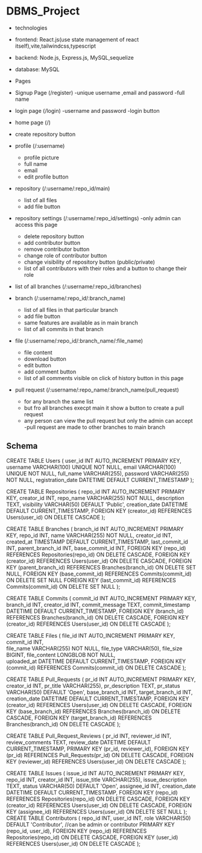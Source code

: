 # DBMS_Project

- technologies
 - frontend: React.js(use state management of react itself),vite,tailwindcss,typescript
 - backend: Node.js, Express.js, MySQL,sequelize
 - database: MySQL

- Pages
 - Signup Page (/register)
    -unique username ,email and password
    -full name
 - login page (/login)
    -username and password
    -login button
 - home page (/)
  - create repository button
 - profile (/:username)
    - profile picture
    - full name
    - email
    - edit profile button
 - repository (/:username/:repo_id/main)
   - list of all files
   - add file button

 - repository settings (/:username/:repo_id/settings)
    -only admin can access this page
   - delete repository button
   - add contributor button
   - remove contributor button
   - change role of contributor button
   - change visibility of repository button (public/private)
   - list of all contributors with their roles and a button to change their role

 - list of all branches (/:username/:repo_id/branches)
 - branch (/:username/:repo_id/:branch_name)
   - list of all files in that particular branch
    - add file button
    - same features are available as in main branch
    - list of all commits in that branch
    
 - file (/:username/:repo_id/:branch_name/:file_name)
    - file content
    - download button
    - edit button
    - add comment button
    - list of all comments visible on click of history button in this page
 - pull request (/:username/:repo_name/:branch_name/pull_request)
   - for any branch the same list 
   - but fro all branches execpt main it show a button to create a pull request
   - any person can view the pull request but only the admin can accept  
   -pull request are made to other branches to main branch




## Schema
CREATE TABLE Users (
    user_id INT AUTO_INCREMENT PRIMARY KEY,
    username VARCHAR(100) UNIQUE NOT NULL,
    email VARCHAR(100) UNIQUE NOT NULL,
    full_name VARCHAR(255),
    password VARCHAR(255) NOT NULL,
    registration_date DATETIME DEFAULT CURRENT_TIMESTAMP
);

CREATE TABLE Repositories (
    repo_id INT AUTO_INCREMENT PRIMARY KEY,
    creator_id INT,
    repo_name VARCHAR(255) NOT NULL,
    description TEXT,
    visibility VARCHAR(50) DEFAULT 'Public',
    creation_date DATETIME DEFAULT CURRENT_TIMESTAMP,
    FOREIGN KEY (creator_id) REFERENCES Users(user_id) ON DELETE CASCADE
);

CREATE TABLE Branches (
    branch_id INT AUTO_INCREMENT PRIMARY KEY,
    repo_id INT,
    name VARCHAR(255) NOT NULL,
    creator_id INT,
    created_at TIMESTAMP DEFAULT CURRENT_TIMESTAMP,
    last_commit_id INT, 
    parent_branch_id INT, 
    base_commit_id INT,
    FOREIGN KEY (repo_id) REFERENCES Repositories(repo_id) ON DELETE CASCADE,
    FOREIGN KEY (creator_id) REFERENCES Users(user_id) ON DELETE CASCADE,
    FOREIGN KEY (parent_branch_id) REFERENCES Branches(branch_id) ON DELETE SET NULL,
    FOREIGN KEY (base_commit_id) REFERENCES Commits(commit_id) ON DELETE SET NULL
    FOREIGN KEY (last_commit_id) REFERENCES Commits(commit_id) ON DELETE SET NULL
);

CREATE TABLE Commits (
    commit_id INT AUTO_INCREMENT PRIMARY KEY,
    branch_id INT,
    creator_id INT,
    commit_message TEXT,
    commit_timestamp DATETIME DEFAULT CURRENT_TIMESTAMP,
    FOREIGN KEY (branch_id) REFERENCES Branches(branch_id) ON DELETE CASCADE,
    FOREIGN KEY (creator_id) REFERENCES Users(user_id) ON DELETE CASCADE
);

CREATE TABLE Files (
    file_id INT AUTO_INCREMENT PRIMARY KEY,
    commit_id INT,  
    file_name VARCHAR(255) NOT NULL,
    file_type VARCHAR(50),
    file_size BIGINT,
    file_content LONGBLOB NOT NULL,  
    uploaded_at DATETIME DEFAULT CURRENT_TIMESTAMP,
    FOREIGN KEY (commit_id) REFERENCES Commits(commit_id) ON DELETE CASCADE
);

CREATE TABLE Pull_Requests (
    pr_id INT AUTO_INCREMENT PRIMARY KEY,
    creator_id INT,
    pr_title VARCHAR(255),
    pr_description TEXT,
    pr_status VARCHAR(50) DEFAULT 'Open',
    base_branch_id INT,
    target_branch_id INT,
    creation_date DATETIME DEFAULT CURRENT_TIMESTAMP,
    FOREIGN KEY (creator_id) REFERENCES Users(user_id) ON DELETE CASCADE,
    FOREIGN KEY (base_branch_id) REFERENCES Branches(branch_id) ON DELETE CASCADE,
    FOREIGN KEY (target_branch_id) REFERENCES Branches(branch_id) ON DELETE CASCADE
);


CREATE TABLE Pull_Request_Reviews (
    pr_id INT,
    reviewer_id INT,
    review_comments TEXT,
    review_date DATETIME DEFAULT CURRENT_TIMESTAMP,
    PRIMARY KEY (pr_id, reviewer_id),
    FOREIGN KEY (pr_id) REFERENCES Pull_Requests(pr_id) ON DELETE CASCADE,
    FOREIGN KEY (reviewer_id) REFERENCES Users(user_id) ON DELETE CASCADE
);

CREATE TABLE Issues (
    issue_id INT AUTO_INCREMENT PRIMARY KEY,
    repo_id INT,
    creator_id INT,
    issue_title VARCHAR(255),
    issue_description TEXT,
    status VARCHAR(50) DEFAULT 'Open',
    assignee_id INT,
    creation_date DATETIME DEFAULT CURRENT_TIMESTAMP,
    FOREIGN KEY (repo_id) REFERENCES Repositories(repo_id) ON DELETE CASCADE,
    FOREIGN KEY (creator_id) REFERENCES Users(user_id) ON DELETE CASCADE,
    FOREIGN KEY (assignee_id) REFERENCES Users(user_id) ON DELETE SET NULL
);
CREATE TABLE Contributors (
    repo_id INT,
    user_id INT,
    role VARCHAR(50) DEFAULT 'Contributor', //can be admin or contributor
    PRIMARY KEY (repo_id, user_id), 
    FOREIGN KEY (repo_id) REFERENCES Repositories(repo_id) ON DELETE CASCADE,
    FOREIGN KEY (user_id) REFERENCES Users(user_id) ON DELETE CASCADE
);
